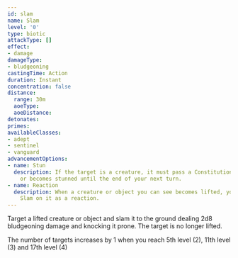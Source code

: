 ```yaml
---
id: slam
name: Slam
level: '0'
type: biotic
attackType: []
effect:
- damage
damageType:
- bludgeoning
castingTime: Action
duration: Instant
concentration: false
distance:
  range: 30m
  aoeType: 
  aoeDistance: 
detonates: 
primes: 
availableClasses:
- adept
- sentinel
- vanguard
advancementOptions:
- name: Stun
  description: If the target is a creature, it must pass a Constitution saving throw
    or becomes stunned until the end of your next turn.
- name: Reaction
  description: When a creature or object you can see becomes lifted, you may cast
    Slam on it as a reaction.
---
```

Target a lifted creature or object and slam it to the ground dealing 2d8 bludgeoning damage and knocking it prone. The
target is no longer lifted.

The number of targets increases by 1 when you reach 5th level (2), 11th level (3) and 17th level (4)